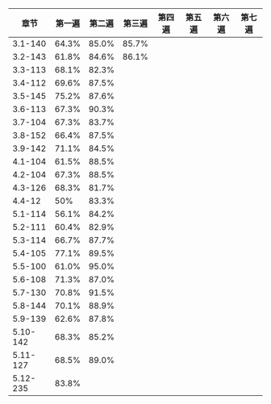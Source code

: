 |章节|第一遍|第二遍|第三遍|第四遍|第五遍|第六遍|第七遍|
|----|----|----|----|----|----|----|----|
|3.1-140|64.3%|85.0%|85.7%|
|3.2-143|61.8%|84.6%|86.1%|
|3.3-113|68.1%|82.3%|
|3.4-112|69.6%|87.5%|
|3.5-145|75.2%|87.6%|
|3.6-113|67.3%|90.3%|
|3.7-104|67.3%|83.7%|
|3.8-152|66.4%|87.5%|
|3.9-142|71.1%|84.5%|
|4.1-104|61.5%|88.5%|
|4.2-104|67.3%|88.5%|
|4.3-126|68.3%|81.7%|
|4.4-12|50%|83.3%|
|5.1-114|56.1%|84.2%|
|5.2-111|60.4%|82.9%|
|5.3-114|66.7%|87.7%|
|5.4-105|77.1%|89.5%|
|5.5-100|61.0%|95.0%|
|5.6-108|71.3%|87.0%|
|5.7-130|70.8%|91.5%|
|5.8-144|70.1%|88.9%|
|5.9-139|62.6%|87.8%|
|5.10-142|68.3%|85.2%|
|5.11-127|68.5%|89.0%|
|5.12-235|83.8%|